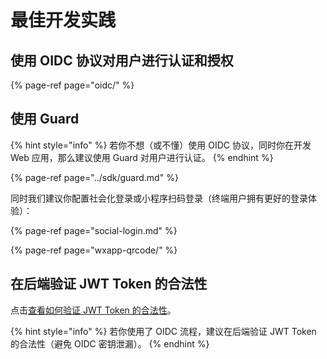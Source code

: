 # 最佳开发实践

## 使用 OIDC 协议对用户进行认证和授权

{% page-ref page="oidc/" %}

## 使用 Guard

{% hint style="info" %}
若你不想（或不懂）使用 OIDC 协议，同时你在开发 Web 应用，那么建议使用 Guard 对用户进行认证。
{% endhint %}

{% page-ref page="../sdk/guard.md" %}

同时我们建议你配置社会化登录或小程序扫码登录（终端用户拥有更好的登录体验）：

{% page-ref page="social-login.md" %}

{% page-ref page="wxapp-qrcode/" %}

## 在后端验证 JWT Token 的合法性

点击[查看如何验证 JWT Token 的合法性](https://learn.authing.cn/authing/advanced/authentication/verify-jwt-token)。

{% hint style="info" %}
若你使用了 OIDC 流程，建议在后端验证 JWT Token 的合法性（避免 OIDC 密钥泄漏）。
{% endhint %}





